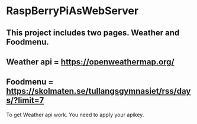 # RaspBerryPiAsWebServer
This project includes two pages. Weather and Foodmenu.
--------
Weather api = https://openweathermap.org/
--------
Foodmenu = https://skolmaten.se/tullangsgymnasiet/rss/days/?limit=7
--------
To get Weather api work. You need to apply your apikey. 


